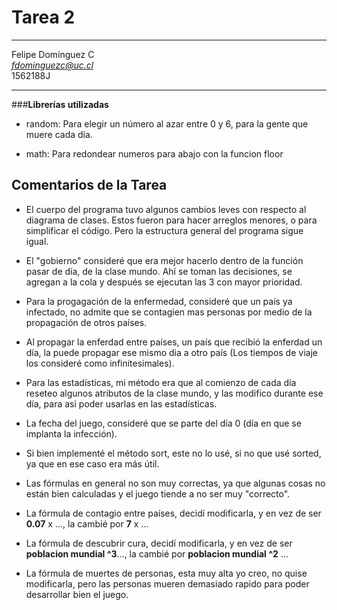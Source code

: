 # Tarea 2
___

Felipe Domínguez C  
*fdominguezc@uc.cl*  
1562188J  
___  

###**Librerías utilizadas** 
  
- random: Para elegir un número al azar entre 0 y 6, para la gente que muere cada día. 

- math: Para redondear numeros para abajo con la funcion floor   

## Comentarios de la Tarea 

  
- El cuerpo del programa tuvo algunos cambios leves con respecto al diagrama de clases. Estos fueron para hacer arreglos menores, o para simplificar el código. Pero la estructura general del programa sigue igual. 

- El "gobierno" consideré que era mejor hacerlo dentro de la función pasar de día, de la clase mundo. Ahí se toman las decisiones, se agregan a la cola y después se ejecutan las 3 con mayor prioridad.

- Para la progagación de la enfermedad, consideré que un país ya infectado, no admite que se contagien mas personas por medio de la propagación de otros países.

- Al propagar la enferdad entre países, un país que recibió la enferdad un día, la puede propagar ese mismo dia a otro país (Los tiempos de viaje los consideré como infinitesimales).

- Para las estadísticas, mi método era que al comienzo de cada día reseteo algunos atributos de la clase mundo, y las modifico durante ese día, para asi poder usarlas en las estadísticas. 

- La fecha del juego, consideré que se parte del día 0 (día en que se implanta la infección).

- Si bien implementé el método sort, este no lo usé, si no que usé sorted, ya que en ese caso era más útil.

- Las fórmulas en general no son muy correctas, ya que algunas cosas no están bien calculadas y el juego tiende a no ser muy "correcto".


- La fórmula de contagio entre países, decidí modificarla, y en vez de ser **0.07** x ..., la cambié por **7** x ...

- La fórmula de descubrir cura, decidí modificarla, y en vez de ser **poblacion mundial ^3**..., la cambié por **poblacion mundial ^2** ... 
 
- La fórmula de muertes de personas, esta muy alta yo creo, no quise modificarla, pero las personas mueren demasiado rapido para poder desarrollar bien el juego.

 